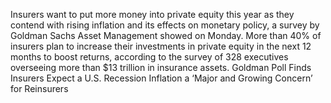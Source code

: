 Insurers want to put more money into private equity this year as they contend with rising inflation and its effects on monetary policy, a survey by Goldman Sachs Asset Management showed on Monday.
More than 40% of insurers plan to increase their investments in private equity in the next 12 months to boost returns, according to the survey of 328 executives overseeing more than $13 trillion in insurance assets.
Goldman Poll Finds Insurers Expect a U.S. Recession
Inflation a ‘Major and Growing Concern’ for Reinsurers